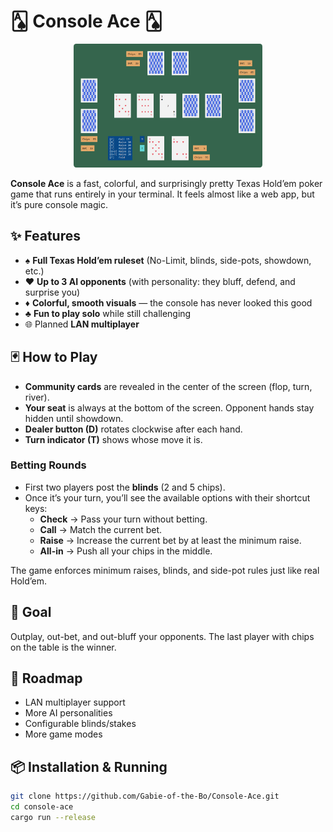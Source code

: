 # 🂡 Console Ace 🂡

<p align="center">
  <a href="https://gabie-of-the-bo.github.io/Ryna-Language/">
    <img src="https://github.com/Gabie-of-the-Bo/Console-Ace/blob/main/img/capture.png?raw=true" width="60%" style="border-radius: .3em;">
  </a>
</p>

**Console Ace** is a fast, colorful, and surprisingly pretty Texas Hold’em poker game that runs entirely in your terminal. It feels almost like a web app, but it’s pure console magic.  

## ✨ Features
- ♠ **Full Texas Hold’em ruleset** (No-Limit, blinds, side-pots, showdown, etc.)  
- ♥ **Up to 3 AI opponents** (with personality: they bluff, defend, and surprise you)  
- ♦ **Colorful, smooth visuals** — the console has never looked this good  
- ♣ **Fun to play solo** while still challenging  
- 🌐 Planned **LAN multiplayer**

## 🃏 How to Play

- **Community cards** are revealed in the center of the screen (flop, turn, river).  
- **Your seat** is always at the bottom of the screen. Opponent hands stay hidden until showdown.  
- **Dealer button (D)** rotates clockwise after each hand.  
- **Turn indicator (T)** shows whose move it is.  

### Betting Rounds
- First two players post the **blinds** (2 and 5 chips).  
- Once it’s your turn, you’ll see the available options with their shortcut keys:  
  - **Check** → Pass your turn without betting.  
  - **Call** → Match the current bet.  
  - **Raise** → Increase the current bet by at least the minimum raise.  
  - **All-in** → Push all your chips in the middle.  

The game enforces minimum raises, blinds, and side-pot rules just like real Hold’em.

## 🎯 Goal

Outplay, out-bet, and out-bluff your opponents. The last player with chips on the table is the winner.  

## 🚧 Roadmap
- LAN multiplayer support  
- More AI personalities  
- Configurable blinds/stakes  
- More game modes 

## 📦 Installation & Running

```bash
git clone https://github.com/Gabie-of-the-Bo/Console-Ace.git
cd console-ace
cargo run --release
```